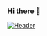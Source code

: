 ### Hi there 👋
[![Header](https://raw.githubusercontent.com/jabeen4/<OWNER>/<OWNER>/readme_header.png "Header")](https://some-url.dev/)


<!--
**jabeen4/jabeen4** is a ✨ _special_ ✨ repository because its `README.md` (this file) appears on your GitHub profile.

# 💫 About Me:
i'm currently working on Data warehousing project that includes pyspark development and AWS, im' currently trying learn more about Java Advanced as i have an learned about spring framework and worked upon it, im open to collabration for java projects


## 🌐 Socials:
[![LinkedIn](https://img.shields.io/badge/LinkedIn-%230077B5.svg?logo=linkedin&logoColor=white)](https://linkedin.com/in/https://www.linkedin.com/in/mariyamjabeen/) 

# 💻 Tech Stack:
![Java](https://img.shields.io/badge/java-%23ED8B00.svg?style=for-the-badge&logo=openjdk&logoColor=white) ![Spring](https://img.shields.io/badge/spring-%236DB33F.svg?style=for-the-badge&logo=spring&logoColor=white) ![MySQL](https://img.shields.io/badge/mysql-%2300000f.svg?style=for-the-badge&logo=mysql&logoColor=white) ![Python](https://img.shields.io/badge/python-3670A0?style=for-the-badge&logo=python&logoColor=ffdd54) ![Google Cloud](https://img.shields.io/badge/GoogleCloud-%234285F4.svg?style=for-the-badge&logo=google-cloud&logoColor=white) ![MongoDB](https://img.shields.io/badge/MongoDB-%234ea94b.svg?style=for-the-badge&logo=mongodb&logoColor=white) ![Pandas](https://img.shields.io/badge/pandas-%23150458.svg?style=for-the-badge&logo=pandas&logoColor=white) ![Docker](https://img.shields.io/badge/docker-%230db7ed.svg?style=for-the-badge&logo=docker&logoColor=white)
# 📊 GitHub Stats:
![](https://github-readme-stats.vercel.app/api?username=jabeen4&theme=dark&hide_border=false&include_all_commits=false&count_private=false)<br/>
![](https://github-readme-streak-stats.herokuapp.com/?user=jabeen4&theme=dark&hide_border=false)<br/>
![](https://github-readme-stats.vercel.app/api/top-langs/?username=jabeen4&theme=dark&hide_border=false&include_all_commits=false&count_private=false&layout=compact)

### ✍️ Random Dev Quote
![](https://quotes-github-readme.vercel.app/api?type=horizontal&theme=radical)

### 🔝 Top Contributed Repo
![](https://github-contributor-stats.vercel.app/api?username=jabeen4&limit=5&theme=dark&combine_all_yearly_contributions=true)

### 😂 Random Dev Meme
<img src='https://randommeme-five.vercel.app/' style="height: 400px;"/>

---
[![](https://visitcount.itsvg.in/api?id=jabeen4&icon=0&color=0)](https://visitcount.itsvg.in)

<!-- Proudly created with GPRM ( https://gprm.itsvg.in ) -->
